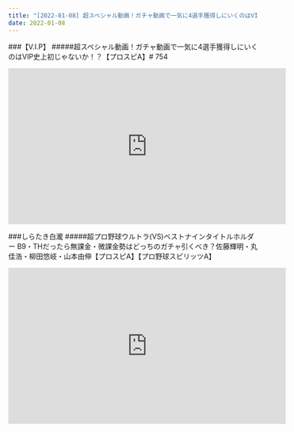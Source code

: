 ```yaml
---
title: "[2022-01-08] 超スペシャル動画！ガチャ動画で一気に4選手獲得しにいくのはVIP史上初じゃないか！？【プロスピA】# 754 他"
date: 2022-01-08
---
```

###【V.I.P】
#####超スペシャル動画！ガチャ動画で一気に4選手獲得しにいくのはVIP史上初じゃないか！？【プロスピA】# 754
<iframe width="560" height="315" src="https://www.youtube.com/embed/53ZTErRKHSI" frameborder="0" allow="accelerometer; autoplay; clipboard-write; encrypted-media; gyroscope; picture-in-picture" allowfullscreen></iframe>

###しらたき白瀧
#####超プロ野球ウルトラ(VS)ベストナインタイトルホルダー B9・THだったら無課金・微課金勢はどっちのガチャ引くべき？佐藤輝明・丸佳浩・柳田悠岐・山本由伸【プロスピA】【プロ野球スピリッツA】
<iframe width="560" height="315" src="https://www.youtube.com/embed/nut7zFZxodQ" frameborder="0" allow="accelerometer; autoplay; clipboard-write; encrypted-media; gyroscope; picture-in-picture" allowfullscreen></iframe>

